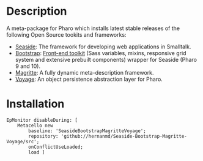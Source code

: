 # Description

A meta-package for Pharo which installs latest stable releases of the following Open Source tookits and frameworks:

- [Seaside](https://github.com/SeasideSt/Seaside): The framework for developing web applications in Smalltalk.
- [Bootstrap](https://github.com/astares/Seaside-Bootstrap5): [Front-end toolkit](https://getbootstrap.com/) (Sass variables, mixins, responsive grid system and extensive prebuilt components) wrapper for Seaside (Pharo 9 and 10). 
- [Magritte](https://github.com/magritte-metamodel/magritte): A fully dynamic meta-description framework.
- [Voyage](https://github.com/pharo-nosql/voyage): An object persistence abstraction layer for Pharo. 

# Installation

```smalltalk
EpMonitor disableDuring: [ 
	Metacello new
		baseline: 'SeasideBootstrapMagritteVoyage';
		repository: 'github://hernanmd/Seaside-Bootstrap-Magritte-Voyage/src';
		onConflictUseLoaded;
		load ]
```
